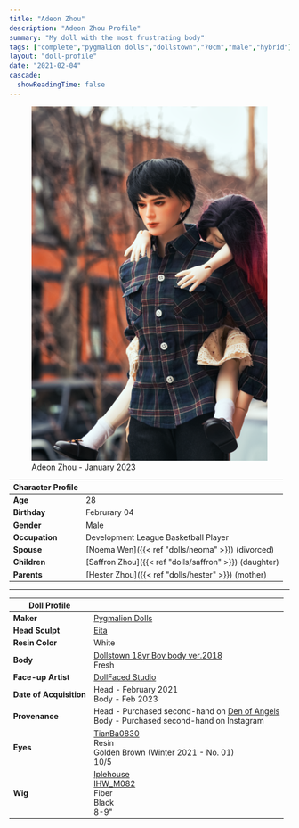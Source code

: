 ```yaml
---
title: "Adeon Zhou"
description: "Adeon Zhou Profile"
summary: "My doll with the most frustrating body"
tags: ["complete","pygmalion dolls","dollstown","70cm","male","hybrid"]
layout: "doll-profile"
date: "2021-02-04"
cascade:
  showReadingTime: false
---
```


<div class="flex gap-4 flex-row flex-wrap">
  <div><figure><img src="adeon-carrying-saffron.png" class="doll-profile-img" alt="A male doll with black hair in a plaid button up shirt carrying a sleeping child doll with red and black hair on his back" width="500"><figcaption>Adeon Zhou - January 2023</figcaption></figure> </div>
  <div>

| Character Profile | |
| ----- | ---|
| **Age** | 28 |
| **Birthday** | Februrary 04 |
| **Gender** | Male |
| **Occupation** | Development League Basketball Player |
| **Spouse** | [Noema Wen]({{< ref "dolls/neoma" >}}) (divorced) |
| **Children** | [Saffron Zhou]({{< ref "dolls/saffron" >}}) (daughter) |
| **Parents** | [Hester Zhou]({{< ref "dolls/hester" >}}) (mother) |

---

| Doll Profile | |
| ----- | ---|
| **Maker** | [Pygmalion Dolls](https://pygmaliondolls.com/) |
| **Head Sculpt** | [Eita](https://pygmaliondolls.com/product/eitahead/144/?cate_no=25&display_group=1) |
| **Resin Color** | White |
| **Body** | [Dollstown 18yr Boy body ver.2018](https://dollstown.com/product/18yr-boy-body-ver2018/10/category/24/display/1/)<br> Fresh |
| **Face-up Artist** | [DollFaced Studio](https://www.instagram.com/dollfacedstudio/) |
| **Date of Acquisition** | Head - February 2021 <br> Body - Feb 2023 |
| **Provenance** | Head - Purchased second-hand on [Den of Angels](https://denofangels.com) <br> Body - Purchased second-hand on Instagram |
| **Eyes** | [TianBa0830](https://www.instagram.com/tianba0830/) <br> Resin <br> Golden Brown (Winter 2021 - No. 01) <br> 10/5 |
| **Wig** | [Iplehouse](https://iplehouse.com/home/?page_no=en_index&nhn1=en) <br> [IHW_M082](https://iplehouse.com/home/shop/item.php?it_id=1806185513&nhn1=en) <br> Fiber <br> Black <br> 8-9" |

  </div>
</div>